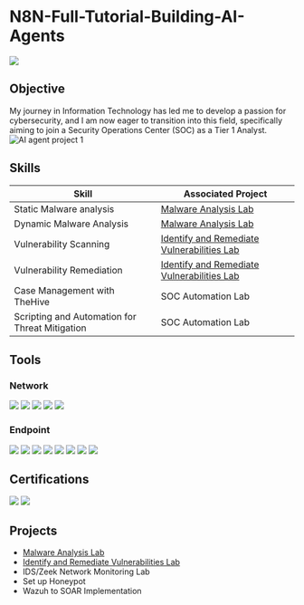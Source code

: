 # N8N-Full-Tutorial-Building-AI-Agents
<a href="[https://www.youtube.com/watch?v=ZbIVOy_GPyQ&list=WL&index=3&t=1s]"><img src="https://img.shields.io/badge/-YouTube-0072b1?&style=for-the-badge&logo=YouTube&logoColor=white" /></a>



## Objective
My journey in Information Technology has led me to develop a passion for cybersecurity, and I am now eager to transition into this field, specifically aiming to join a Security Operations Center (SOC) as a Tier 1 Analyst.
![AI agent project 1](https://github.com/user-attachments/assets/094f0aa0-0672-4fa0-a9e7-2e86b42d47b1)



## Skills
| Skill                                         | Associated Project         |
|-----------------------------------------------|----------------------------|
| Static Malware analysis          | <a href="https://github.com/vladc73/Malware-Analysis-Lab">Malware Analysis Lab</a>|
| Dynamic Malware Analysis         | <a href="https://github.com/vladc73/Malware-Analysis-Lab">Malware Analysis Lab</a>|
| Vulnerability Scanning         | <a href="https://github.com/vladc73/Identify-and-Remediate-Vulnerabilities-Lab">Identify and Remediate Vulnerabilities Lab</a>|
| Vulnerability Remediation      | <a href="https://github.com/vladc73/Identify-and-Remediate-Vulnerabilities-Lab">Identify and Remediate Vulnerabilities Lab</a>|
| Case Management with TheHive                  | SOC Automation Lab|
| Scripting and Automation for Threat Mitigation | SOC Automation Lab|

## Tools
### Network
<div>
    <img src="https://img.shields.io/badge/-Wireshark-1679A7?&style=for-the-badge&logo=Wireshark&logoColor=white" />
    <img src="https://img.shields.io/badge/-Process_Hacker-EF3B2D?&style=for-the-badge&logo=Process_Hacker&logoColor=white" />
    <img src="https://img.shields.io/badge/-GeoIP2_Database-777BB4?&style=for-the-badge&logo=GeoIP2_Database&logoColor=white" />
    <img src="https://img.shields.io/badge/-Regshot-777BB4?&style=for-the-badge&logo=Regshot&logoColor=white" />
    <img src="https://img.shields.io/badge/-Procmon-777BB4?&style=for-the-badge&logo=Procmon&logoColor=white" />
</div>

### Endpoint
<div>
    <img src="https://img.shields.io/badge/-Hxd-00A4EF?&style=for-the-badge&logo=Hxdt&logoColor=white" />
    <img src="https://img.shields.io/badge/-Cmder-4B275F?&style=for-the-badge&logo=Cmder&logoColor=white" />
    <img src="https://img.shields.io/badge/-Hashcal-4B275F?&style=for-the-badge&logo=Hashcal&logoColor=white" />
    <img src="https://img.shields.io/badge/-Hashmyfiles-4B275F?&style=for-the-badge&logo=Hashmyfiles&logoColor=white" />
    <img src="https://img.shields.io/badge/-BinText-4B275F?&style=for-the-badge&logo=BinText&logoColor=white" />
    <img src="https://img.shields.io/badge/-Xorsearch-4B275F?&style=for-the-badge&logo=Xorsearch&logoColor=white" />
    <img src="https://img.shields.io/badge/-Floss-4B275F?&style=for-the-badge&logo=Floss&logoColor=white" />
    <img src="https://img.shields.io/badge/-Exeinfo-4B275F?&style=for-the-badge&logo=Exeinfo&logoColor=white" />
</div>

## Certifications
<div>
<img src="https://img.shields.io/badge/-Cybersecurity_Boot_Camp-007ACC?&style=for-the-badge&logo=ZTM_Academy&logoColor=white" />
<img src="https://img.shields.io/badge/-Google_Data_Analytics-FF0000?&style=for-the-badge&logo=Google&logoColor=white" />
</div>

## Projects
- <a href="https://github.com/vladc73/Malware-Analysis-Lab">Malware Analysis Lab</a>
- <a href="https://github.com/vladc73/Identify-and-Remediate-Vulnerabilities-Lab">Identify and Remediate Vulnerabilities Lab</a>
- IDS/Zeek Network Monitoring Lab
- Set up Honeypot
- Wazuh to SOAR Implementation
